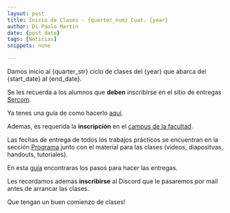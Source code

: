 ```yaml
---
layout: post
title: Inicio de Clases - {quarter_num} Cuat. {year}
author: Di Paola Martin
date: {post_date}
tags: [Noticias]
snippets: none

---
```


Damos inicio al {quarter_str} ciclo de clases del {year}
que abarca del {start_date} al {end_date}.

Se les recuerda a los alumnos que **deben** inscribirse en el sitio de entregas
<a href="{{ site.sercom_url }}" target="_blank">Sercom</a>.

Ya tenes una guía de como hacerlo <a href="/inscripcion-sercom" target="_blank">aquí</a>.

Ademas, es requerida la **inscripción** en el
[campus de la facultad](https://campus.fi.uba.ar/course/view.php?id=1921).

Las fechas de entrega de todos los trabajos prácticos
se encuentran en la sección
<a href="/programa" target="_blank">Programa</a> junto con el material
para las clases (videos, diapositvas, handouts, tutoriales).

En esta <a href="/guia-electronica" target="_blank">guía</a> encontraras
los pasos para hacer las entregas.

Les recordamos ademas **inscribirse** al Discord que le pasaremos por
mail antes de arrancar las clases.

Que tengan un buen comienzo de clases!
